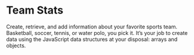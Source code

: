 # Team Stats
Create, retrieve, and add information about your favorite sports team. Basketball, soccer, tennis, or water polo, you pick it. It’s your job to create data using the JavaScript data structures at your disposal: arrays and objects.